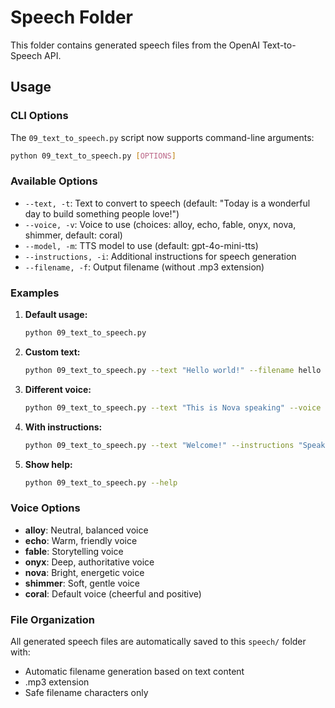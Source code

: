 # Speech Folder

This folder contains generated speech files from the OpenAI Text-to-Speech API.

## Usage

### CLI Options

The `09_text_to_speech.py` script now supports command-line arguments:

```bash
python 09_text_to_speech.py [OPTIONS]
```

### Available Options

- `--text, -t`: Text to convert to speech (default: "Today is a wonderful day to build something people love!")
- `--voice, -v`: Voice to use (choices: alloy, echo, fable, onyx, nova, shimmer, default: coral)
- `--model, -m`: TTS model to use (default: gpt-4o-mini-tts)
- `--instructions, -i`: Additional instructions for speech generation
- `--filename, -f`: Output filename (without .mp3 extension)

### Examples

1. **Default usage:**
   ```bash
   python 09_text_to_speech.py
   ```

2. **Custom text:**
   ```bash
   python 09_text_to_speech.py --text "Hello world!" --filename hello
   ```

3. **Different voice:**
   ```bash
   python 09_text_to_speech.py --text "This is Nova speaking" --voice nova
   ```

4. **With instructions:**
   ```bash
   python 09_text_to_speech.py --text "Welcome!" --instructions "Speak in a cheerful tone"
   ```

5. **Show help:**
   ```bash
   python 09_text_to_speech.py --help
   ```

### Voice Options

- **alloy**: Neutral, balanced voice
- **echo**: Warm, friendly voice
- **fable**: Storytelling voice
- **onyx**: Deep, authoritative voice
- **nova**: Bright, energetic voice
- **shimmer**: Soft, gentle voice
- **coral**: Default voice (cheerful and positive)

### File Organization

All generated speech files are automatically saved to this `speech/` folder with:
- Automatic filename generation based on text content
- .mp3 extension
- Safe filename characters only



